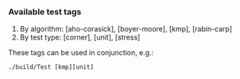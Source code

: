 ### Available test tags
1. By algorithm: [aho-corasick], [boyer-moore], [kmp], [rabin-carp]
2. By test type: [corner], [unit], [stress]

These tags can be used in conjunction, e.g.:
```
./build/Test [kmp][unit]
```